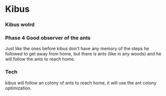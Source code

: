 Kibus
=====

### Kibus wolrd

### Phase 4 Good observer of the ants
Just like the ones before kibus don't have any memory of the steps he followed to get away from home, but there is ants (like in any woods) and he will follow the ants to reach home.  

### Tech
kibus will follow an colony of ants to reach home, it will use the ant colony optimization.

